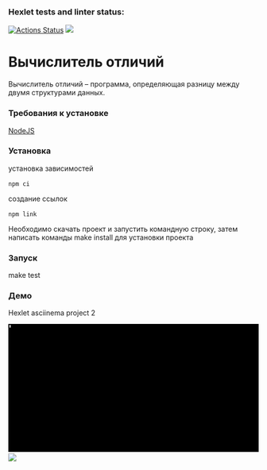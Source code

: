 ### Hexlet tests and linter status:

[![Actions Status](https://github.com/dommastrino/frontend-project-46/workflows/hexlet-check/badge.svg)](https://github.com/dommastrino/frontend-project-46/actions) <a href="https://codeclimate.com/github/dommastrino/frontend-project-46/maintainability"><img src="https://api.codeclimate.com/v1/badges/bc058fcea75980819428/maintainability" /></a>

# Вычислитель отличий

Вычислитель отличий – программа, определяющая разницу между двумя структурами данных.

### Требования к установке

[NodeJS](https://nodejs.org/en/)

### Установка

установка зависимостей

```
npm ci
```

создание ссылок

```
npm link
```

Необходимо скачать проект и запустить командную строку, затем написать команды make install для установки проекта

### Запуск

make test

### Демо

Hexlet asciinema project 2

![Alt text](asciinemas/gif1.gif) ![](gif1.gif)
